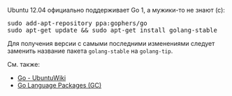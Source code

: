 Ubuntu 12.04 официально поддерживает Go 1, а мужики-то не знают (с):
<pre>
sudo add-apt-repository ppa:gophers/go
sudo apt-get update && sudo apt-get install golang-stable
</pre>

Для получения версии с самыми последними изменениями следует заменить название пакета `golang-stable` на `golang-tip`.

См. также:

* [Go - UbuntuWiki](https://wiki.ubuntu.com/Go)
* [Go Language Packages (GC)](https://launchpad.net/~gophers/+archive/go)